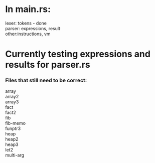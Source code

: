 # In main.rs:
lexer: tokens - done  
parser: expressions, result  
other:instructions, vm   

# Currently testing expressions and results for parser.rs
### Files that still need to be correct:
array  
array2  
array3  
fact  
fact2  
fib  
fib-memo   
funptr3  
heap  
heap2  
heap3  
let2  
multi-arg  
